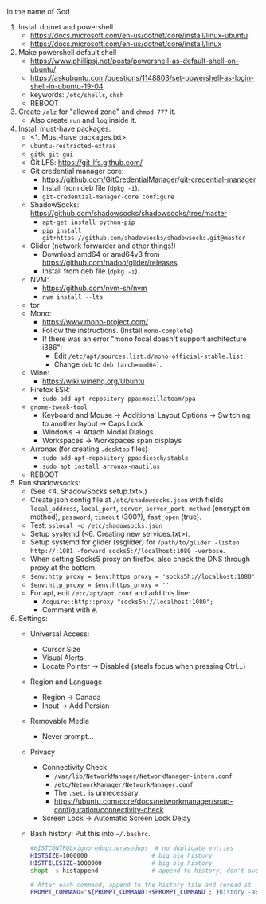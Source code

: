In the name of God

1. Install dotnet and powershell
   - https://docs.microsoft.com/en-us/dotnet/core/install/linux-ubuntu
   - https://docs.microsoft.com/en-us/dotnet/core/install/linux
2. Make powershell default shell
   - https://www.phillipsj.net/posts/powershell-as-default-shell-on-ubuntu/
   - https://askubuntu.com/questions/1148803/set-powershell-as-login-shell-in-ubuntu-19-04
   - keywords: `/etc/shells`, `chsh`
   - REBOOT
3. Create `/alz` for "allowed zone" and `chmod 777` it.
   - Also create `run` and `log` inside it.
4. Install must-have packages.
   - <1. Must-have packages.txt>
   - `ubuntu-restricted-extras`
   - `gitk git-gui`
   - Git LFS: https://git-lfs.github.com/
   - Git credential manager core:
     - https://github.com/GitCredentialManager/git-credential-manager
     - Install from deb file (`dpkg -i`).
     - `git-credential-manager-core configure`
   - ShadowSocks: https://github.com/shadowsocks/shadowsocks/tree/master
     - `apt-get install python-pip`
     - `pip install git+https://github.com/shadowsocks/shadowsocks.git@master`
   - Glider (network forwarder and other things!)
     - Download amd64 or amd64v3 from <https://github.com/nadoo/glider/releases>.
     - Install from deb file (`dpkg -i`).
   - NVM:
     - https://github.com/nvm-sh/nvm
     - `nvm install --lts`
   - tor
   - Mono:
     - https://www.mono-project.com/
     - Follow the instructions. (Install `mono-complete`)
     - If there was an error "mono focal doesn't support architecture i386":
       - Edit `/etc/apt/sources.list.d/mono-official-stable.list`.
       - Change `deb` to `deb [arch=amd64]`.
   - Wine:
     - https://wiki.winehq.org/Ubuntu
   - Firefox ESR:
     - `sudo add-apt-repository ppa:mozillateam/ppa`
   - `gnome-tweak-tool`
     - Keyboard and Mouse -> Additional Layout Options -> Switching to another layout -> Caps Lock
     - Windows -> Attach Modal Dialogs
     - Workspaces -> Workspaces span displays
   - Arronax (for creating `.desktop` files)
     - `sudo add-apt-repository ppa:diesch/stable`
     - `sudo apt install arronax-nautilus`
   - REBOOT
5. Run shadowsocks:
   - (See <4. ShadowSocks setup.txt>.)
   - Create json config file at `/etc/shadowsocks.json` with fields `local_address`, `local_port`, `server`, `server_port`, `method` (encryption method), `password`, `timeout` (300?), `fast_open` (true).
   - Test: `sslocal -c /etc/shadowsocks.json`
   - Setup systemd (<6. Creating new services.txt>).
   - Setup systemd for glider (ssglider) for `/path/to/glider -listen http://:1081 -forward socks5://localhost:1080 -verbose`.
   - When setting Socks5 proxy on firefox, also check the DNS through proxy at the bottom.
   - `$env:http_proxy = $env:https_proxy = 'socks5h://localhost:1080'`
   - `$env:http_proxy = $env:https_proxy = ''`
   - For apt, edit `/etc/apt/apt.conf` and add this line:
     - `Acquire::http::proxy "socks5h://localhost:1080";`
     - Comment with `#`.
6. Settings:
   - Universal Access:
     - Cursor Size
     - Visual Alerts
     - Locate Pointer -> Disabled (steals focus when pressing Ctrl...)
   - Region and Language
     - Region -> Canada
     - Input -> Add Persian
   - Removable Media
     - Never prompt...
   - Privacy
     - Connectivity Check
       - `/var/lib/NetworkManager/NetworkManager-intern.conf`
       - `/etc/NetworkManager/NetworkManager.conf`
       - The `.set.` is unnecessary.
       - https://ubuntu.com/core/docs/networkmanager/snap-configuration/connectivity-check
     - Screen Lock -> Automatic Screen Lock Delay
   - Bash history: Put this into `~/.bashrc`.

     ```bash
     #HISTCONTROL=ignoredups:erasedups  # no duplicate entries
     HISTSIZE=1000000                  # big big history
     HISTFILESIZE=1000000              # big big history
     shopt -s histappend               # append to history, don't overwrite it

     # After each command, append to the history file and reread it
     PROMPT_COMMAND="${PROMPT_COMMAND:+$PROMPT_COMMAND ; }history -a; history -c; history -r"
     ```
